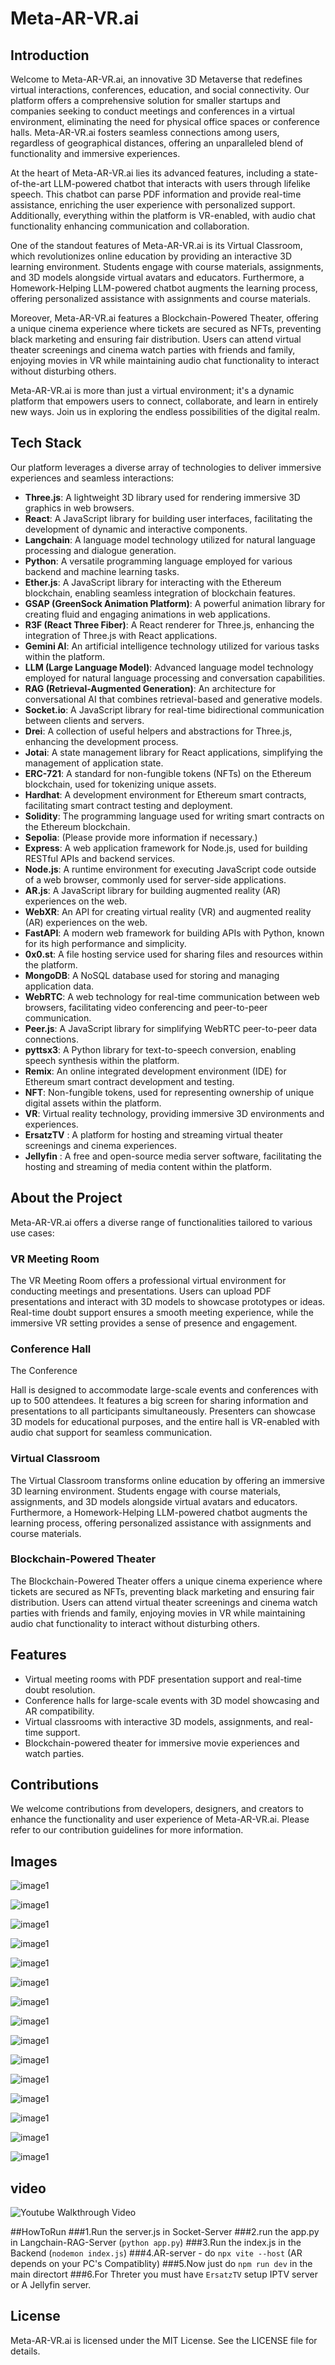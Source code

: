 # Meta-AR-VR.ai

## Introduction
Welcome to Meta-AR-VR.ai, an innovative 3D Metaverse that redefines virtual interactions, conferences, education, and social connectivity. Our platform offers a comprehensive solution for smaller startups and companies seeking to conduct meetings and conferences in a virtual environment, eliminating the need for physical office spaces or conference halls. Meta-AR-VR.ai fosters seamless connections among users, regardless of geographical distances, offering an unparalleled blend of functionality and immersive experiences.

At the heart of Meta-AR-VR.ai lies its advanced features, including a state-of-the-art LLM-powered chatbot that interacts with users through lifelike speech. This chatbot can parse PDF information and provide real-time assistance, enriching the user experience with personalized support. Additionally, everything within the platform is VR-enabled, with audio chat functionality enhancing communication and collaboration.

One of the standout features of Meta-AR-VR.ai is its Virtual Classroom, which revolutionizes online education by providing an interactive 3D learning environment. Students engage with course materials, assignments, and 3D models alongside virtual avatars and educators. Furthermore, a Homework-Helping LLM-powered chatbot augments the learning process, offering personalized assistance with assignments and course materials.

Moreover, Meta-AR-VR.ai features a Blockchain-Powered Theater, offering a unique cinema experience where tickets are secured as NFTs, preventing black marketing and ensuring fair distribution. Users can attend virtual theater screenings and cinema watch parties with friends and family, enjoying movies in VR while maintaining audio chat functionality to interact without disturbing others.

Meta-AR-VR.ai is more than just a virtual environment; it's a dynamic platform that empowers users to connect, collaborate, and learn in entirely new ways. Join us in exploring the endless possibilities of the digital realm.

## Tech Stack
Our platform leverages a diverse array of technologies to deliver immersive experiences and seamless interactions:

- **Three.js**: A lightweight 3D library used for rendering immersive 3D graphics in web browsers.
- **React**: A JavaScript library for building user interfaces, facilitating the development of dynamic and interactive components.
- **Langchain**: A language model technology utilized for natural language processing and dialogue generation.
- **Python**: A versatile programming language employed for various backend and machine learning tasks.
- **Ether.js**: A JavaScript library for interacting with the Ethereum blockchain, enabling seamless integration of blockchain features.
- **GSAP (GreenSock Animation Platform)**: A powerful animation library for creating fluid and engaging animations in web applications.
- **R3F (React Three Fiber)**: A React renderer for Three.js, enhancing the integration of Three.js with React applications.
- **Gemini AI**: An artificial intelligence technology utilized for various tasks within the platform.
- **LLM (Large Language Model)**: Advanced language model technology employed for natural language processing and conversation capabilities.
- **RAG (Retrieval-Augmented Generation)**: An architecture for conversational AI that combines retrieval-based and generative models.
- **Socket.io**: A JavaScript library for real-time bidirectional communication between clients and servers.
- **Drei**: A collection of useful helpers and abstractions for Three.js, enhancing the development process.
- **Jotai**: A state management library for React applications, simplifying the management of application state.
- **ERC-721**: A standard for non-fungible tokens (NFTs) on the Ethereum blockchain, used for tokenizing unique assets.
- **Hardhat**: A development environment for Ethereum smart contracts, facilitating smart contract testing and deployment.
- **Solidity**: The programming language used for writing smart contracts on the Ethereum blockchain.
- **Sepolia**: (Please provide more information if necessary.)
- **Express**: A web application framework for Node.js, used for building RESTful APIs and backend services.
- **Node.js**: A runtime environment for executing JavaScript code outside of a web browser, commonly used for server-side applications.
- **AR.js**: A JavaScript library for building augmented reality (AR) experiences on the web.
- **WebXR**: An API for creating virtual reality (VR) and augmented reality (AR) experiences on the web.
- **FastAPI**: A modern web framework for building APIs with Python, known for its high performance and simplicity.
- **0x0.st**: A file hosting service used for sharing files and resources within the platform.
- **MongoDB**: A NoSQL database used for storing and managing application data.
- **WebRTC**: A web technology for real-time communication between web browsers, facilitating video conferencing and peer-to-peer communication.
- **Peer.js**: A JavaScript library for simplifying WebRTC peer-to-peer data connections.
- **pyttsx3**: A Python library for text-to-speech conversion, enabling speech synthesis within the platform.
- **Remix**: An online integrated development environment (IDE) for Ethereum smart contract development and testing.
- **NFT**: Non-fungible tokens, used for representing ownership of unique digital assets within the platform.
- **VR**: Virtual reality technology, providing immersive 3D environments and experiences.
- **ErsatzTV** : A platform for hosting and streaming virtual theater screenings and cinema experiences.
- **Jellyfin** : A free and open-source media server software, facilitating the hosting and streaming of media content within the platform.

## About the Project
Meta-AR-VR.ai offers a diverse range of functionalities tailored to various use cases:

### VR Meeting Room
The VR Meeting Room offers a professional virtual environment for conducting meetings and presentations. Users can upload PDF presentations and interact with 3D models to showcase prototypes or ideas. Real-time doubt support ensures a smooth meeting experience, while the immersive VR setting provides a sense of presence and engagement.

### Conference Hall
The Conference

 Hall is designed to accommodate large-scale events and conferences with up to 500 attendees. It features a big screen for sharing information and presentations to all participants simultaneously. Presenters can showcase 3D models for educational purposes, and the entire hall is VR-enabled with audio chat support for seamless communication.

### Virtual Classroom
The Virtual Classroom transforms online education by offering an immersive 3D learning environment. Students engage with course materials, assignments, and 3D models alongside virtual avatars and educators. Furthermore, a Homework-Helping LLM-powered chatbot augments the learning process, offering personalized assistance with assignments and course materials.

### Blockchain-Powered Theater
The Blockchain-Powered Theater offers a unique cinema experience where tickets are secured as NFTs, preventing black marketing and ensuring fair distribution. Users can attend virtual theater screenings and cinema watch parties with friends and family, enjoying movies in VR while maintaining audio chat functionality to interact without disturbing others.

## Features
- Virtual meeting rooms with PDF presentation support and real-time doubt resolution.
- Conference halls for large-scale events with 3D model showcasing and AR compatibility.
- Virtual classrooms with interactive 3D models, assignments, and real-time support.
- Blockchain-powered theater for immersive movie experiences and watch parties.

## Contributions
We welcome contributions from developers, designers, and creators to enhance the functionality and user experience of Meta-AR-VR.ai. Please refer to our contribution guidelines for more information.

## Images

![image1](./images/ImageMeeting.png) 

![image1](./images/ImageMeeting1.png)

![image1](./images/Meeting2.png)

![image1](./images/Meeting4.png)

![image1](./images/Chatbot3.png)

![image1](./images/Chatbot4.png)

![image1](./images/AR.png)

![image1](./images/VR.png)

![image1](./images/ImageConfrence1.png)

![image1](./images/ImageConference2.png)

![image1](./images/ImageClass1.png)

![image1](./images/Class2.png)

![image1](./images/Class3.png)

![image1](./images/ImageTheater1.png)

![image1](./images/Theater2.png)

## video
![Youtube Walkthrough Video](https://www.youtube.com/watch?v=nwlWtFL1Gkg)

##HowToRun
 ###1.Run the server.js in Socket-Server
 ###2.run the app.py in Langchain-RAG-Server (`python app.py`)
 ###3.Run the index.js in the Backend (`nodemon index.js`)
 ###4.AR-server - do `npx vite --host` (AR depends on your PC's Compatiblity)
 ###5.Now just do `npm run dev` in the main directort
 ###6.For Threter you must have `ErsatzTV` setup IPTV server or A Jellyfin server.

## License
Meta-AR-VR.ai is licensed under the MIT License. See the LICENSE file for details.

